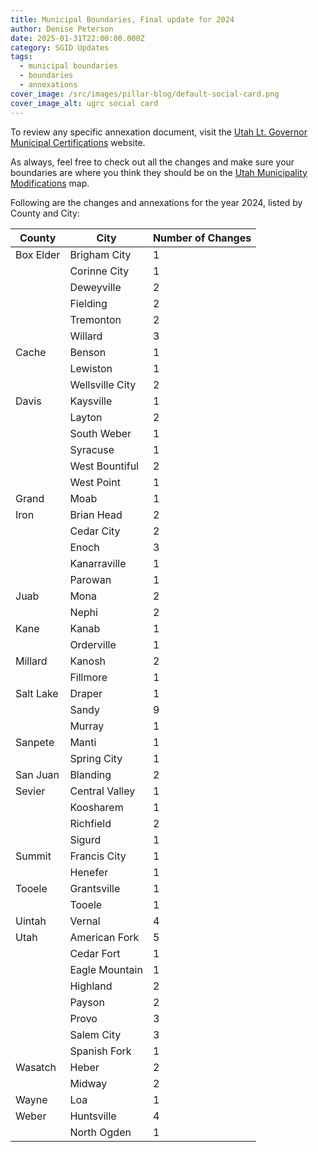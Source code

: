 ```yaml
---
title: Municipal Boundaries, Final update for 2024
author: Denise Peterson
date: 2025-01-31T22:00:00.000Z
category: SGID Updates
tags:
  - municipal boundaries
  - boundaries
  - annexations
cover_image: /src/images/pillar-blog/default-social-card.png
cover_image_alt: ugrc social card
---
```


To review any specific annexation document, visit the [Utah Lt. Governor Municipal Certifications](https://demosite.utah.gov/gov-entity/boundary-certifications-by-year/) website.

As always, feel free to check out all the changes and make sure your boundaries are where you think they should be on the [Utah Municipality Modifications](https://www.arcgis.com/home/webmap/viewer.html?webmap=c5ab7e0fcd514f1a9db6b8dad55bba63) map.

Following are the changes and annexations for the year 2024, listed by County and City:

| County    | City            | Number of Changes |
| --------- | --------------- | ----------------- |
| Box Elder | Brigham City    | 1                 |
|           | Corinne City    | 1                 |
|           | Deweyville      | 2                 |
|           | Fielding        | 2                 |
|           | Tremonton       | 2                 |
|           | Willard         | 3                 |
| Cache     | Benson          | 1                 |
|           | Lewiston        | 1                 |
|           | Wellsville City | 2                 |
| Davis     | Kaysville       | 1                 |
|           | Layton          | 2                 |
|           | South Weber     | 1                 |
|           | Syracuse        | 1                 |
|           | West Bountiful  | 2                 |
|           | West Point      | 1                 |
| Grand     | Moab            | 1                 |
| Iron      | Brian Head      | 2                 |
|           | Cedar City      | 2                 |
|           | Enoch           | 3                 |
|           | Kanarraville    | 1                 |
|           | Parowan         | 1                 |
| Juab      | Mona            | 2                 |
|           | Nephi           | 2                 |
| Kane      | Kanab           | 1                 |
|           | Orderville      | 1                 |
| Millard   | Kanosh          | 2                 |
|           | Fillmore        | 1                 |
| Salt Lake | Draper          | 1                 |
|           | Sandy           | 9                 |
|           | Murray          | 1                 |
| Sanpete   | Manti           | 1                 |
|           | Spring City     | 1                 |
| San Juan  | Blanding        | 2                 |
| Sevier    | Central Valley  | 1                 |
|           | Koosharem       | 1                 |
|           | Richfield       | 2                 |
|           | Sigurd          | 1                 |
| Summit    | Francis City    | 1                 |
|           | Henefer         | 1                 |
| Tooele    | Grantsville     | 1                 |
|           | Tooele          | 1                 |
| Uintah    | Vernal          | 4                 |
| Utah      | American Fork   | 5                 |
|           | Cedar Fort      | 1                 |
|           | Eagle Mountain  | 1                 |
|           | Highland        | 2                 |
|           | Payson          | 2                 |
|           | Provo           | 3                 |
|           | Salem City      | 3                 |
|           | Spanish Fork    | 1                 |
| Wasatch   | Heber           | 2                 |
|           | Midway          | 2                 |
| Wayne     | Loa             | 1                 |
| Weber     | Huntsville      | 4                 |
|           | North Ogden     | 1                 |
